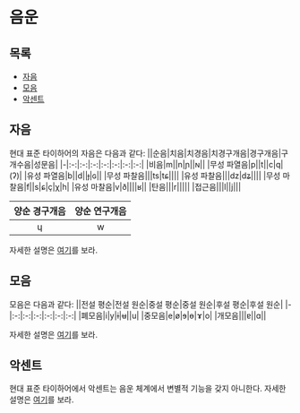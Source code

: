 # 음운
## 목록
- [자음](consonant.md)
- [모음](vowel.md)
- [악센트](accent.md)

## 자음
현대 표준 타이하어의 자음은 다음과 같다:
||순음|치음|치경음|치경구개음|경구개음|구개수음|성문음|
|-|:-:|:-:|:-:|:-:|:-:|:-:|:-:|
|비음|m||n|ɲ||ɴ||
|무성 파열음|p||t||c|q|(ʔ)|
|유성 파열음|b||d||ɟ|ɢ||
|무성 파찰음|||ts|tɕ||||
|유성 파찰음|||dz|dʑ||||
|무성 마찰음|f||s|ɕ|ç|χ|h|
|유성 마찰음|v|ð||||ʁ||
|탄음|||r|||||
|접근음|||l||j|||

|양순 경구개음|양순 연구개음|
|:-:|:-:|
|ɥ|w|

자세한 설명은 [여기](consonant.md)를 보라.

## 모음
모음은 다음과 같다:
||전설 평순|전설 원순|중설 평순|중설 원순|후설 평순|후설 원순|
|-|:-:|:-:|:-:|:-:|:-:|:-:|
|폐모음|i|y|ɨ|ʉ||u|
|중모음|e|ø|ɘ|ɵ|ɤ|o|
|개모음|||ɐ||ɑ||

자세한 설명은 [여기](vowel.md)를 보라.

## 악센트
현대 표준 타이하어에서 악센트는 음운 체계에서 변별적 기능을 갖지 아니한다. 자세한 설명은 [여기](accent.md)를 보라.